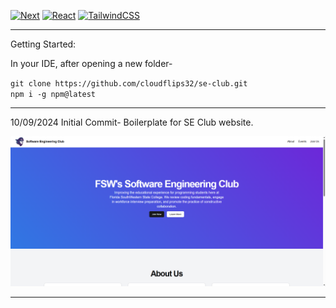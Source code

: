 [![Next](https://img.shields.io/badge/NextJS-v14.2.15-blue.svg?logo=next.js)](https://nextjs.org)
[![React](https://img.shields.io/badge/React-v18-teal.svg?logo=react)](https://react.dev)
[![TailwindCSS](https://img.shields.io/badge/Tailwind%20CSS-v3.4.1-lightblue.svg?logo=tailwindcss)](https://nextjs.org)

---

Getting Started:

In your IDE, after opening a new folder-


``git clone https://github.com/cloudflips32/se-club.git`` \
``npm i -g npm@latest``


---

10/09/2024 Initial Commit- Boilerplate for SE Club website.

![page-preview-first-commit](/public/images/se-club-preview-1.png)

---
